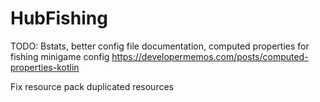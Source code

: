 # HubFishing

TODO: Bstats, better config file documentation, computed properties for fishing minigame config https://developermemos.com/posts/computed-properties-kotlin

Fix resource pack duplicated resources
